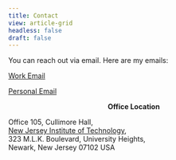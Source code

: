 ```yaml
---
title: Contact
view: article-grid
headless: false
draft: false
---
```


You can reach out via email. Here are my emails:<br />

[Work Email](mailto:aa2894@njit.edu)<br />

[Personal Email](mailto:aatulanurag@gmail.com)

<p align="center"><b>Office Location</b></p> 

 Office 105, Cullimore Hall,<br />
[New Jersey Institute of Technology](https://archlib.njit.edu/cullimore-hall),<br />
323 M.L.K. Boulevard, University Heights,<br />
Newark, New Jersey 07102 USA


